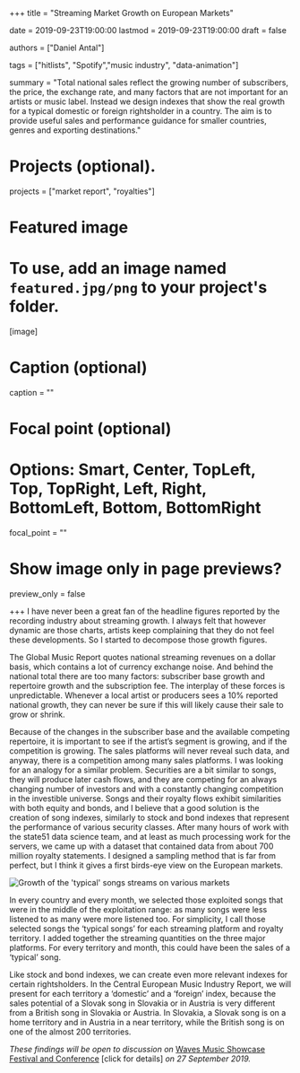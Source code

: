 +++
title = "Streaming Market Growth on European Markets"

date = 2019-09-23T19:00:00
lastmod = 2019-09-23T19:00:00
draft = false

authors = ["Daniel Antal"]

tags = ["hitlists", "Spotify","music industry", "data-animation"]

summary = "Total national sales reflect the growing number of subscribers, the price, the exchange rate, and many factors that are not important for an artists or music label. Instead we design indexes that show the real growth for a typical domestic or foreign rightsholder in a country.  The aim is to provide useful sales and performance guidance for smaller countries, genres and exporting destinations."

# Projects (optional).
projects = ["market report", "royalties"]

# Featured image
# To use, add an image named `featured.jpg/png` to your project's folder. 
[image]
  # Caption (optional)
  caption = ""

  # Focal point (optional)
  # Options: Smart, Center, TopLeft, Top, TopRight, Left, Right, BottomLeft, Bottom, BottomRight
  focal_point = ""

  # Show image only in page previews?
  preview_only = false

+++
I have never been a great fan of the headline figures reported by the recording industry about streaming growth.  I always felt that however dynamic are those charts, artists keep complaining that they do not feel these developments.  So I started to decompose those growth figures.

The Global Music Report quotes national streaming revenues on a dollar basis, which contains a lot of currency exchange noise.  And behind the national total there are too many factors: subscriber base growth and repertoire growth and the subscription fee.  The interplay of these forces is unpredictable. Whenever a local artist or producers sees a 10% reported national growth, they can never be sure if this will likely cause their sale to grow or shrink.

Because of the changes in the subscriber base and the available competing repertoire, it is important to see if the artist’s segment is growing, and if the competition is growing. The sales platforms will never reveal such data, and anyway, there is a competition among many sales platforms.
I was looking for an analogy for a similar problem. Securities are a bit similar to songs, they will produce later cash flows, and they are competing for an always changing number of investors and with a constantly changing competition in the investible universe.  Songs and their royalty flows exhibit similarities with both equity and bonds, and I believe that a good solution is the creation of song indexes, similarly to stock and bond indexes that represent the performance of various security classes.
After many hours of work with the state51 data science team, and at least as much processing work for the servers, we came up with a dataset that contained data from about 700 million royalty statements. I designed a sampling method that is far from perfect, but I think it gives a first birds-eye view on the European markets. 

![Growth of the 'typical' songs streams on various markets](/img/dataanimation/animated_median_quantity_plot.gif)

In every country and every month, we selected those exploited songs that were in the middle of the exploitation range: as many songs were less listened to as many were more listened too.  For simplicity, I call those selected songs the ‘typical songs’ for each streaming platform and royalty territory.  I added together the streaming quantities on the three major platforms. For every territory and month, this could have been the sales of a ‘typical’ song.  

Like stock and bond indexes, we can create even more relevant indexes for certain rightsholders.  In the Central European Music Industry Report, we will present for each territory a ‘domestic’ and a ‘foreign’ index, because the sales potential of a Slovak song in Slovakia or in Austria is very different from a British song in Slovakia or Austria.  In Slovakia, a Slovak song is on a home territory and in Austria in a near territory, while the British song is on one of the almost 200 territories.

_These findings will be open to discussion on_ [Waves Music Showcase Festival and Conference](https://danielantal.eu/talk/waves_2019/) [click for details] _on 27 September 2019._